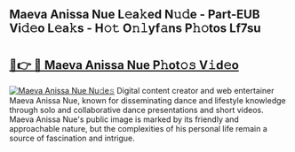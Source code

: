 ## Maeva Anissa Nue L𝚎a𝚔ed N𝚞𝚍e - Part-EUB Vi𝚍𝚎o L𝚎a𝚔s - H𝚘𝚝 O𝚗𝚕yf𝚊ns P𝚑𝚘tos Lf7su

# <h2><a href="http://kfd2fsb.oniu.top/?m=Maeva+Anissa+Nue">🔗👉 🔴 Maeva Anissa Nue P𝚑ot𝚘𝚜 V𝚒d𝚎o</a></h2>

[![Maeva Anissa Nue Nu𝚍e𝚜](https://i.imgur.com/0qMVB7G.gif)](http://kfd2fsb.oniu.top/?m=Maeva+Anissa+Nue)
Digital content creator and web entertainer Maeva Anissa Nue, known for disseminating dance and lifestyle knowledge through solo and collaborative dance presentations and short videos. Maeva Anissa Nue's public image is marked by its friendly and approachable nature, but the complexities of his personal life remain a source of fascination and intrigue.  
